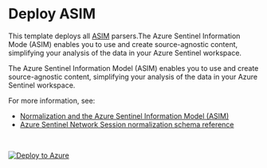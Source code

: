 # Deploy ASIM

This template deploys all [ASIM](https://aka.ms/AzSentinelNormalization) parsers.The Azure Sentinel Information Mode (ASIM) enables you to use and create source-agnostic content, simplifying your analysis of the data in your Azure Sentinel workspace.

The Azure Sentinel Information Model (ASIM) enables you to use and create source-agnostic content, simplifying your analysis of the data in your Azure Sentinel workspace.

For more information, see:

- [Normalization and the Azure Sentinel Information Model (ASIM)](https://aka.ms/AzSentinelNormalization)
- [Azure Sentinel Network Session normalization schema reference](https://aka.ms/AzSentinelNetworkSessionDoc)

<br>

[![Deploy to Azure](https://aka.ms/deploytoazurebutton)](https://portal.azure.com/#create/Microsoft.Template/uri/https%3A%2F%2Fraw.githubusercontent.com%2FAzure%2FAzure-Sentinel%2Fmaster%2FParsers%2FASim%2FASimFullDeployment.json)

<br>
